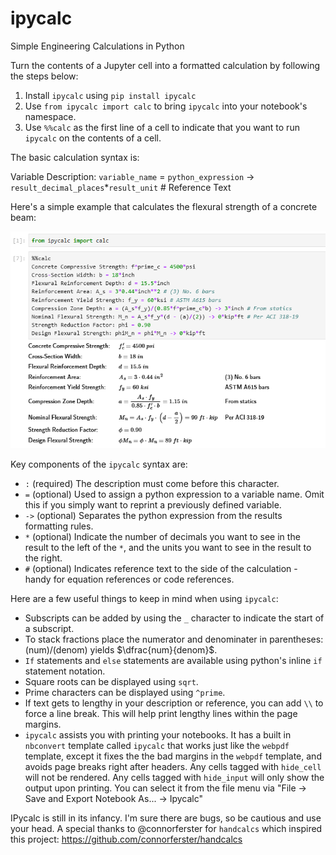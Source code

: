 # ipycalc
Simple Engineering Calculations in Python

Turn the contents of a Jupyter cell into a formatted calculation by following the steps below:

1. Install `ipycalc` using `pip install ipycalc`
2. Use `from ipycalc import calc` to bring `ipycalc` into your notebook's namespace.
3. Use `%%calc` as the first line of a cell to indicate that you want to run `ipycalc` on the contents of a cell.

The basic calculation syntax is:

Variable Description: `variable_name` = `python_expression` -> `result_decimal_places`*`result_unit` # Reference Text

Here's a simple example that calculates the flexural strength of a concrete beam:

![Example](/Example.png)

Key components of the `ipycalc` syntax are:

* `:` (required) The description must come before this character.
* `=` (optional) Used to assign a python expression to a variable name. Omit this if you simply want to reprint a previously defined variable.
* `->` (optional) Separates the python expression from the results formatting rules.
* `*` (optional) Indicate the number of decimals you want to see in the result to the left of the `*`, and the units you want to see in the result to the right.
* `#` (optional) Indicates reference text to the side of the calculation - handy for equation references or code references.

Here are a few useful things to keep in mind when using `ipycalc`:

* Subscripts can be added by using the `_` character to indicate the start of a subscript.
* To stack fractions place the numerator and denominater in parentheses: (num)/(denom) yields $\dfrac{num}{denom}$.
* `If` statements and `else` statements are available using python's inline `if` statement notation.
* Square roots can be displayed using `sqrt`.
* Prime characters can be displayed using `^prime`.
* If text gets to lengthy in your description or reference, you can add `\\` to force a line break. This will help print lengthy lines within the page margins.
* `ipycalc` assists you with printing your notebooks. It has a built in `nbconvert` template called `ipycalc` that works just like the `webpdf` template, except it fixes the the bad margins in the `webpdf` template, and avoids page breaks right after headers. Any cells tagged with `hide_cell` will not be rendered. Any cells tagged with `hide_input` will only show the output upon printing. You can select it from the file menu via "File -> Save and Export Notebook As... -> Ipycalc"

IPycalc is still in its infancy. I'm sure there are bugs, so be cautious and use your head. A special thanks to @connorferster for `handcalcs` which inspired this project: https://github.com/connorferster/handcalcs
